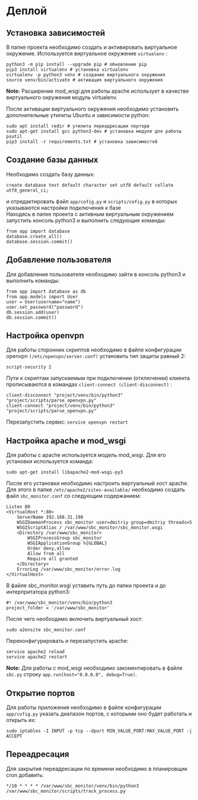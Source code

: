 # Деплой

## Установка зависимостей

В папке проекта необходимо создать и активировать виртуальное окружение. Используется виртуальное окружение `virtualenv` :

``` text
python3 -m pip install --upgrade pip # обновление pip
pip3 install virtualenv # установка virtualenv
virtualenv -p python3 venv # создание виртуального окружения
source venv/bin/activate # активация виртуального окружения
```

**Note:** Расширение mod_wsgi для работы apache использует в качестве виртуального окружения модуль virtualenv.

После активации виртуального окружения необходимо установить дополнительные утилиты Ubuntu и зависимости python:

``` text
sudo apt install redir # утилита переадресации порторв
sudo apt-get install gcc python3-dev # установка модуля для работы psutil
pip3 install -r requirements.txt # установка зависимостей
```

## Создание базы данных

Необходимо создать базу данных:  

``` text
create database test default character set utf8 default collate utf8_general_ci;
```

и отредактировать файл `app/cofig.py` и `scripts/cofig.py` в которых указываются настройки подключения к базе  
Находясь в папке проекта с активным виртуальным окружением запустить консоль python3 и выполнить следующие команды:

``` text
from app import database
database.create_all()
database.session.commit()
```

## Добавление пользователя

Для добавления пользователя необходимо зайти в консоль python3 и выполнить команды: 

``` text
from app import database as db
from app.models import User
user = User(username="name")
user.set_password("password")
db.session.add(user)
db.session.commit()
```

## Настройка openvpn

Для работы сторонних скриптов необходимо в файле конфигурации openvpn `(/etc/openvpn/server.conf)` установить тип защиты равный 2:

``` text
script-security 2
```

Пути к скриптам запускаемым при подключении (отключении) клиента прописываются в командах `client-connect (client-disconnect)` :

``` text
client-disconnect "project/venv/bin/python3" "project/scripts/parse_openvpn.py"
client-connect "project/venv/bin/python3" "project/scripts/parse_openvpn.py"
```

Перезапустить сервис: `service openvpn restart` 

## Настройка apache и mod_wsgi

Для работы с apache используется модель mod_wsgi. Для его установки используется команда:

``` text
sudo apt-get install libapache2-mod-wsgi-py3
```

После его установки необходимо настроить виртуальный хост apache. Для этого в папке `/etc/apache2/sites-available/` необходимо создать файл `sbc_monitor.conf` со следующим содержанием:

``` text
Listen 80
<VirtualHost *:80>
    ServerName 192.168.31.198
    WSGIDaemonProcess sbc_monitor user=dmitriy group=dmitriy threads=5
    WSGIScriptAlias / /var/www/sbc_monitor/sbc_monitor.wsgi
    <Directory /var/www/sbc_monitor>
        WSGIProcessGroup sbc_monitor
        WSGIApplicationGroup %{GLOBAL}
        Order deny,allow
        Allow from all
        Require all granted
    </Directory>
    ErrorLog /var/www/sbc_monitor/error.log
</VirtualHost>

```

В файле sbc_monitor.wsgi уставить путь до папки проекта и до интерпритатора python3: 

``` text
#! /var/www/sbc_monitor/venv/bin/python3
project_folder = '/var/www/sbc_monitor'
```

После чего необходимо включить виртуальный хост:

``` text
sudo a2ensite sbc_monitor.conf
```

Переконфигурировать и перезапустить apache:

``` text
service apache2 reload
service apache2 restart
```

**Note:** Для работы с mod_wsgi необходимо закоментировать в файле `sbc.py` строку `app.run(host="0.0.0.0", debug=True)`.

## Открытие портов

Для работы приложения необходимо в файле конфигурации `app/cofig.py` указать диапазон портов, с которыми оно будет работать и открыть их:

``` text
sudo iptables -I INPUT -p tcp --dport MIN_VALUE_PORT:MAX_VALUE_PORT -j ACCEPT
```

## Переадресация

Для закрытия переадресации по времени необходимо в планировщик cron добавить: 

``` text
*/10 * * * * /var/www/sbc_monitor/venv/bin/python3 /var/www/sbc_monitor/scripts/track_process.py
```
